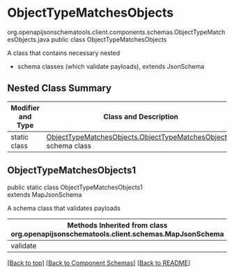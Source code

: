 # ObjectTypeMatchesObjects
org.openapijsonschematools.client.components.schemas.ObjectTypeMatchesObjects.java
public class ObjectTypeMatchesObjects

A class that contains necessary nested
- schema classes (which validate payloads), extends JsonSchema

## Nested Class Summary
| Modifier and Type | Class and Description |
| ----------------- | ---------------------- |
| static class | [ObjectTypeMatchesObjects.ObjectTypeMatchesObjects1](#objecttypematchesobjects1)<br> schema class |

## ObjectTypeMatchesObjects1
public static class ObjectTypeMatchesObjects1<br>
extends MapJsonSchema

A schema class that validates payloads

| Methods Inherited from class org.openapijsonschematools.client.schemas.MapJsonSchema |
| ------------------------------------------------------------------ |
| validate                                                           |

[[Back to top]](#top) [[Back to Component Schemas]](../../../README.md#Component-Schemas) [[Back to README]](../../../README.md)
